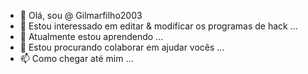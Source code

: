 - 👋 Olá, sou @ Gilmarfilho2003
- 👀 Estou interessado em editar & modificar os programas de hack ...
- 🌱 Atualmente estou aprendendo ...
- 💞️ Estou procurando colaborar em ajudar vocês ...
- 📫 Como chegar até mim ...


<!---
Gilmarfilho2003/Gilmarfilho2003 is a ✨ special ✨ repository because its `README.md` (this file) appears on your GitHub profile.
You can click the Preview link to take a look at your changes.
--->

